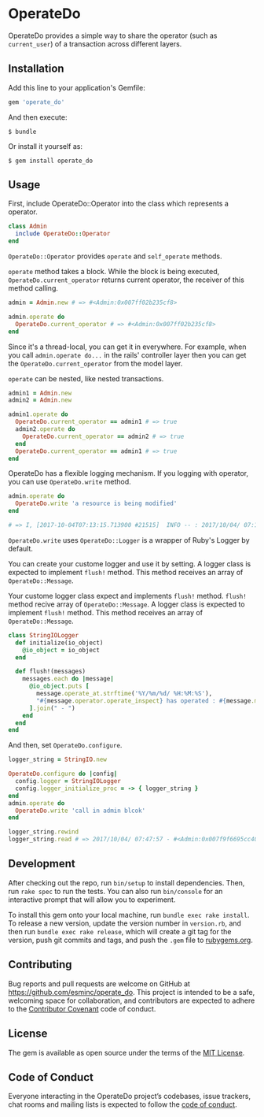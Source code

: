 # OperateDo

OperateDo provides a simple way to share the operator (such as `current_user`) of a transaction across different layers.

## Installation

Add this line to your application's Gemfile:

```ruby
gem 'operate_do'
```

And then execute:

    $ bundle

Or install it yourself as:

    $ gem install operate_do

## Usage

First, include OperateDo::Operator into the class which represents a operator.

```ruby
class Admin
  include OperateDo::Operator
end
```

`OperateDo::Operator` provides `operate` and `self_operate` methods.

`operate` method takes a block. While the block is being executed, `OperateDo.current_operator` returns current operator, the receiver of this method calling.

```ruby
admin = Admin.new # => #<Admin:0x007ff02b235cf8>

admin.operate do
  OperateDo.current_operator # => #<Admin:0x007ff02b235cf8>
end
```

Since it's a thread-local, you can get it in everywhere. For example, when you call `admin.operate do...` in the rails' controller layer then you can get the `OperateDo.current_operator` from the model layer.

`operate` can be nested, like nested transactions.

```ruby
admin1 = Admin.new
admin2 = Admin.new

admin1.operate do
  OperateDo.current_operator == admin1 # => true
  admin2.operate do
    OperateDo.current_operator == admin2 # => true
  end
  OperateDo.current_operator == admin1 # => true
end
```

OperateDo has a flexible logging mechanism. If you logging with operator, you can use `OperateDo.write` method.

```ruby
admin.operate do
  OperateDo.write 'a resource is being modified'
end

# => I, [2017-10-04T07:13:15.713900 #21515]  INFO -- : 2017/10/04/ 07:13:15 - #<Admin:0x007ff02b235cf8> has operated : a resource is being modified
```

`OperateDo.write` uses `OperateDo::Logger` is a wrapper of Ruby's Logger by default.

You can create your custome logger and use it by setting. A logger class is expected to implement `flush!` method. This method receives an array of `OperateDo::Message`.

Your custome logger class expect and implements `flush!` method.
`flush!` method recive array of `OperateDo::Message`.
A logger class is expected to implement `flush!` method. This method receives an array of `OperateDo::Message`.

```ruby
class StringIOLogger
  def initialize(io_object)
    @io_object = io_object
  end

  def flush!(messages)
    messages.each do |message|
      @io_object.puts [
        message.operate_at.strftime('%Y/%m/%d/ %H:%M:%S'),
        "#{message.operator.operate_inspect} has operated : #{message.message}"
      ].join(" - ")
    end
  end
end
```

And then, set `OperateDo.configure`.

```ruby
logger_string = StringIO.new

OperateDo.configure do |config|
  config.logger = StringIOLogger
  config.logger_initialize_proc = -> { logger_string }
end
admin.operate do
  OperateDo.write 'call in admin blcok'
end

logger_string.rewind
logger_string.read # => 2017/10/04/ 07:47:57 - #<Admin:0x007f9f6695cc40> has operated : a resource is being modified
```

## Development

After checking out the repo, run `bin/setup` to install dependencies. Then, run `rake spec` to run the tests. You can also run `bin/console` for an interactive prompt that will allow you to experiment.

To install this gem onto your local machine, run `bundle exec rake install`. To release a new version, update the version number in `version.rb`, and then run `bundle exec rake release`, which will create a git tag for the version, push git commits and tags, and push the `.gem` file to [rubygems.org](https://rubygems.org).

## Contributing

Bug reports and pull requests are welcome on GitHub at https://github.com/esminc/operate_do. This project is intended to be a safe, welcoming space for collaboration, and contributors are expected to adhere to the [Contributor Covenant](http://contributor-covenant.org) code of conduct.

## License

The gem is available as open source under the terms of the [MIT License](http://opensource.org/licenses/MIT).

## Code of Conduct

Everyone interacting in the OperateDo project’s codebases, issue trackers, chat rooms and mailing lists is expected to follow the [code of conduct](https://github.com/esminc/operate_do/blob/master/CODE_OF_CONDUCT.md).
